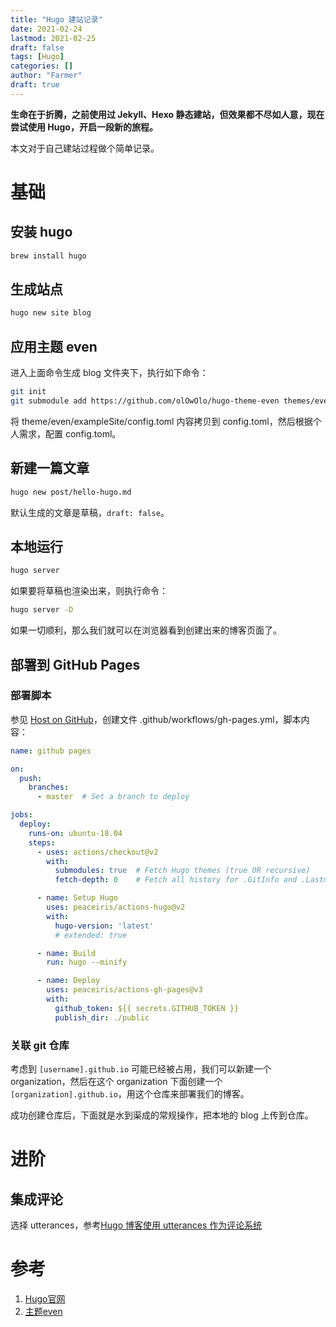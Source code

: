 ```yaml
---
title: "Hugo 建站记录"
date: 2021-02-24
lastmod: 2021-02-25
draft: false
tags: [Hugo]
categories: []
author: "Farmer"
draft: true
---
```


**生命在于折腾，之前使用过 Jekyll、Hexo 静态建站，但效果都不尽如人意，现在尝试使用 Hugo，开启一段新的旅程。**

<!--more-->

本文对于自己建站过程做个简单记录。

# 基础

## 安装 hugo

```bash
brew install hugo
```

## 生成站点

```bash
hugo new site blog
```

## 应用主题 even

进入上面命令生成 blog 文件夹下，执行如下命令：

```bash
git init
git submodule add https://github.com/olOwOlo/hugo-theme-even themes/even
```

将 theme/even/exampleSite/config.toml 内容拷贝到 config.toml，然后根据个人需求，配置 config.toml。

## 新建一篇文章

```bash
hugo new post/hello-hugo.md
```

默认生成的文章是草稿，`draft: false`。

## 本地运行

```bash
hugo server
```

如果要将草稿也渲染出来，则执行命令：

```bash
hugo server -D
```

如果一切顺利，那么我们就可以在浏览器看到创建出来的博客页面了。

## 部署到 GitHub Pages

### 部署脚本

参见 [Host on GitHub](https://gohugo.io/hosting-and-deployment/hosting-on-github/)，创建文件 .github/workflows/gh-pages.yml，脚本内容：

```yml
name: github pages

on:
  push:
    branches:
      - master  # Set a branch to deploy

jobs:
  deploy:
    runs-on: ubuntu-18.04
    steps:
      - uses: actions/checkout@v2
        with:
          submodules: true  # Fetch Hugo themes (true OR recursive)
          fetch-depth: 0    # Fetch all history for .GitInfo and .Lastmod

      - name: Setup Hugo
        uses: peaceiris/actions-hugo@v2
        with:
          hugo-version: 'latest'
          # extended: true

      - name: Build
        run: hugo --minify

      - name: Deploy
        uses: peaceiris/actions-gh-pages@v3
        with:
          github_token: ${{ secrets.GITHUB_TOKEN }}
          publish_dir: ./public

```

### 关联 git 仓库

考虑到 `[username].github.io` 可能已经被占用，我们可以新建一个 organization，然后在这个 organization 下面创建一个 `[organization].github.io`，用这个仓库来部署我们的博客。

成功创建仓库后，下面就是水到渠成的常规操作，把本地的 blog 上传到仓库。

# 进阶

## 集成评论

选择 utterances，参考[Hugo 博客使用 utterances 作为评论系统](https://www.midfang.com/hugo-utterances-comment-system/)


# 参考

1. [Hugo官网](https://gohugo.io/)
2. [主题even](https://github.com/olOwOlo/hugo-theme-even)
